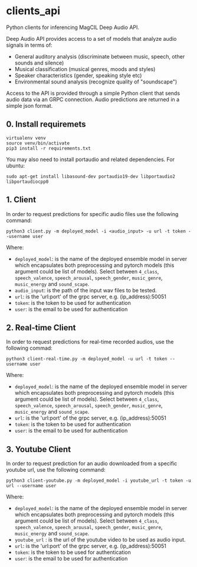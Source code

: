 # clients_api
Python clients for inferencing MagCIL Deep Audio API.

Deep Audio API provides access to a set of models that analyze audio signals in terms of:
 - General auditory analysis (discriminate between music, speech, other sounds and silence)
 - Musical classification (musical genres, moods and styles)
 - Speaker characteristics (gender, speaking style etc)
 - Environmental sound analysis (recognize quality of "soundscape")


Access to the API is provided through a simple Python client that sends audio data via an GRPC connection. Audio predictions are returned in a simple json format.



## 0. Install requiremets
```
virtualenv venv
source venv/bin/activate
pip3 install -r requirements.txt
```

You may also need to install portaudio and related dependencies. For ubuntu:
```
sudo apt-get install libasound-dev portaudio19-dev libportaudio2 libportaudiocpp0
```

## 1. Client 
In order to request predictions for specific audio files use the following command: 

```python3 client.py -m deployed_model -i <audio_input> -u url -t token --username user```

Where: 
- `deployed_model`: is the name of the deployed ensemble model in server which encapsulates both preprocessing and pytorch models (this argument could be list of models). Select between `4_class`, `speech_valence`, `speech_arousal`, `speech_gender`, `music_genre`, `music_energy` and `sound_scape`. 
- `audio_input`: is the path of the input wav files to be tested.
- `url`: is the 'url:port' of the grpc server, e.g. (ip_address):50051
- `token`: is the token to be used for authentication
- `user`: is the email to be used for authentication

## 2. Real-time Client 
In order to request predictions for real-time recorded audios, use the following commad:

```python3 client-real-time.py -m deployed_model -u url -t token --username user``` 

Where: 
- `deployed_model`: is the name of the deployed ensemble model in server which encapsulates both preprocessing and pytorch models (this argument could be list of models).
  Select between `4_class`, `speech_valence`, `speech_arousal`, `speech_gender`, `music_genre`, `music_energy` and `sound_scape`.
- `url`: is the 'url:port' of the grpc server, e.g. (ip_address):50051
- `token`: is the token to be used for authentication
- `user`: is the email to be used for authentication

## 3. Youtube Client 
In order to request prediction for an audio downloaded from a specific youtube url, use the following command:

```python3 client-youtube.py -m deployed_model -i youtube_url -t token -u url --username user```

Where: 
- `deployed_model`: is the name of the deployed ensemble model in server which encapsulates both preprocessing and pytorch models (this argument could be list of models).
  Select between `4_class`, `speech_valence`, `speech_arousal`, `speech_gender`, `music_genre`, `music_energy` and `sound_scape`.
- `youtube_url` : is the url of the youtube video to be used as audio input.
- `url`: is the 'url:port' of the grpc server, e.g. (ip_address):50051
- `token`: is the token to be used for authentication
- `user`: is the email to be used for authentication
